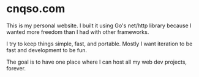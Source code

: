 # cnqso.com

This is my personal website. I built it using Go's net/http library because I wanted more freedom than I had with other frameworks.

I try to keep things simple, fast, and portable. Mostly I want iteration to be fast and development to be fun.

The goal is to have one place where I can host all my web dev projects, forever.
